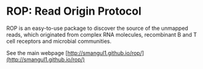 # ROP: Read Origin Protocol

ROP is an easy-to-use package to discover the source of the unmapped reads, which originated from complex RNA molecules, recombinant B and T cell receptors and microbial communities. 

See the main webpage [http://smangul1.github.io/rop/](http://smangul1.github.io/rop/)

